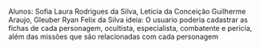 Alunos: Sofia Laura Rodrigues da Silva, Leticia da Conceição Guilherme Araujo, Gleuber Ryan Felix da Silva ideia: O usuario poderia cadastrar as fichas de cada personagem, ocultista, especialista, combatente e pericia, além das missões que são relacionadas com cada personagem
